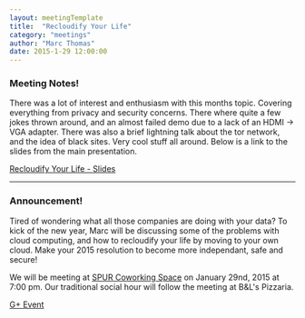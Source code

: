 ```yaml
---
layout: meetingTemplate
title:  "Recloudify Your Life"
category: "meetings"
author: "Marc Thomas"
date: 2015-1-29 12:00:00
---
```


<h3>Meeting Notes!</h3>
There was a lot of interest and enthusiasm with this months topic. Covering everything from privacy and security concerns. There where quite a few jokes thrown around, and an almost failed demo due to a lack of an HDMI -> VGA adapter. There was also a brief lightning talk about the tor network, and the idea of black sites. Very cool stuff all around. Below is a link to the slides from the main presentation.

<a href="http://oc.mthx.org/owncloud/public.php?service=files&t=3a0e8714057ec89374c71993522371d1">Recloudify Your Life - Slides</a>

---

<h3>Announcement!</h3>

Tired of wondering what all those companies are doing with your data? To kick of the new year, Marc will be discussing some of the problems with cloud computing, and how to recloudify your life by moving to your own cloud. Make your 2015 resolution to become more independant, safe and secure!

We will be meeting at <a href="https://www.google.com/maps/place/313+1%2F2+Division+St+S,+Northfield,+MN+55057/@44.4569015,-93.1596518,17z/data=!3m1!4b1!4m2!3m1!1s0x87f653c708dab4b3:0x7826288e9b2cdb61">SPUR Coworking Space</a> on January 29nd, 2015 at 7:00 pm. Our traditional social hour will follow the meeting at B&L's Pizzaria.

<a href="https://plus.google.com/events/c0nmpa7hunf7jgi089n0t3b11qo?utm_source=chrome_ntp_icon&utm_medium=chrome_app&utm_campaign=chrome&authkey=CKr4q_bOgrWMeQ">G+ Event</a>
